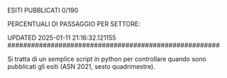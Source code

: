 ESITI PUBBLICATI 0/190 

PERCENTUALI DI PASSAGGIO PER SETTORE:

UPDATED 2025-01-11 21:16:32.121155
###################################################### 

Si tratta di un semplice script in python per controllare quando sono pubblicati gli esiti (ASN 2021, sesto quadrimestre).

